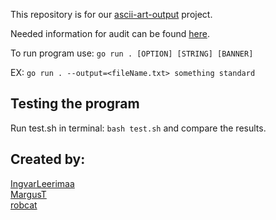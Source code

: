 This repository is for our [ascii-art-output](https://01.kood.tech/git/IngvarLeerimaa/ascii-art-output) project.

Needed information for audit can be found [here](https://github.com/01-edu/public/tree/master/subjects/ascii-art/output).

To run program use: ```go run . [OPTION] [STRING] [BANNER]```

EX: ```go run . --output=<fileName.txt> something standard```

## Testing the program

Run test.sh in terminal: ```bash test.sh``` and compare the results.

## Created by:
[IngvarLeerimaa](https://01.kood.tech/git/IngvarLeerimaa/) \
[MargusT](https://01.kood.tech/git/MargusT/)\
[robcat](https://01.kood.tech/git/robcat/)